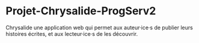 # Projet-Chrysalide-ProgServ2
Chrysalide une application web qui permet aux auteur·ice·s de publier leurs histoires écrites, et aux lecteur·ice·s de les découvrir.
